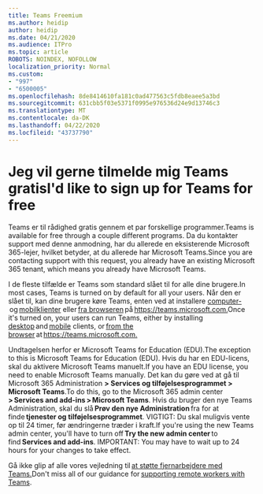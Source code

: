 ```yaml
---
title: Teams Freemium
ms.author: heidip
author: heidip
ms.date: 04/21/2020
ms.audience: ITPro
ms.topic: article
ROBOTS: NOINDEX, NOFOLLOW
localization_priority: Normal
ms.custom:
- "997"
- "6500005"
ms.openlocfilehash: 8de8414610fa181c0ad477563c5fdb8eaee5a3bd
ms.sourcegitcommit: 631cbb5f03e5371f0995e976536d24e9d13746c3
ms.translationtype: MT
ms.contentlocale: da-DK
ms.lasthandoff: 04/22/2020
ms.locfileid: "43737790"
---
```

# <a name="id-like-to-sign-up-for-teams-for-free"></a><span data-ttu-id="14763-102">Jeg vil gerne tilmelde mig Teams gratis</span><span class="sxs-lookup"><span data-stu-id="14763-102">I'd like to sign up for Teams for free</span></span>

<span data-ttu-id="14763-103">Teams er til rådighed gratis gennem et par forskellige programmer.</span><span class="sxs-lookup"><span data-stu-id="14763-103">Teams is available for free through a couple different programs.</span></span> <span data-ttu-id="14763-104">Da du kontakter support med denne anmodning, har du allerede en eksisterende Microsoft 365-lejer, hvilket betyder, at du allerede har Microsoft Teams.</span><span class="sxs-lookup"><span data-stu-id="14763-104">Since you are contacting support with this request, you already have an existing Microsoft 365 tenant, which means you already have Microsoft Teams.</span></span>

<span data-ttu-id="14763-105">I de fleste tilfælde er Teams som standard slået til for alle dine brugere.</span><span class="sxs-lookup"><span data-stu-id="14763-105">In most cases, Teams is turned on by default for all your users.</span></span> <span data-ttu-id="14763-106">Når den er slået til, kan dine brugere køre Teams, enten ved at installere [computer-](https://docs.microsoft.com/MicrosoftTeams/get-clients#desktop-client) og [mobilklienter](https://docs.microsoft.com/MicrosoftTeams/get-clients#mobile-clients) eller [fra browseren](https://docs.microsoft.com/MicrosoftTeams/get-clients#web-client) på <https://teams.microsoft.com.></span><span class="sxs-lookup"><span data-stu-id="14763-106">Once it's turned on, your users can run Teams, either by installing [desktop](https://docs.microsoft.com/MicrosoftTeams/get-clients#desktop-client) and [mobile](https://docs.microsoft.com/MicrosoftTeams/get-clients#mobile-clients) clients, or [from the browser](https://docs.microsoft.com/MicrosoftTeams/get-clients#web-client) at <https://teams.microsoft.com.></span></span>

<span data-ttu-id="14763-107">Undtagelsen herfor er Microsoft Teams for Education (EDU).</span><span class="sxs-lookup"><span data-stu-id="14763-107">The exception to this is Microsoft Teams for Education (EDU).</span></span> <span data-ttu-id="14763-108">Hvis du har en EDU-licens, skal du aktivere Microsoft Teams manuelt.</span><span class="sxs-lookup"><span data-stu-id="14763-108">If you have an EDU license, you need to enable Microsoft Teams manually.</span></span> <span data-ttu-id="14763-109">Det kan du gøre ved at gå til Microsoft 365 Administration **> Services og tilføjelsesprogrammet > Microsoft Teams**.</span><span class="sxs-lookup"><span data-stu-id="14763-109">To do this, go to the Microsoft 365 admin center **> Services and add-ins > Microsoft Teams**.</span></span> <span data-ttu-id="14763-110">Hvis du bruger den nye Teams Administration, skal du slå **Prøv den nye Administration** fra for at finde **tjenester og tilføjelsesprogrammet**. VIGTIGT: Du skal muligvis vente op til 24 timer, før ændringerne træder i kraft.</span><span class="sxs-lookup"><span data-stu-id="14763-110">If you're using the new Teams admin center, you'll have to turn off **Try the new admin center** to find **Services and add-ins**. IMPORTANT: You may have to wait up to 24 hours for your changes to take effect.</span></span>

<span data-ttu-id="14763-111">Gå ikke glip af alle vores vejledning til [at støtte fjernarbejdere med Teams.](https://docs.microsoft.com/MicrosoftTeams/support-remote-work-with-teams)</span><span class="sxs-lookup"><span data-stu-id="14763-111">Don't miss all of our guidance for [supporting remote workers with Teams](https://docs.microsoft.com/MicrosoftTeams/support-remote-work-with-teams).</span></span>
